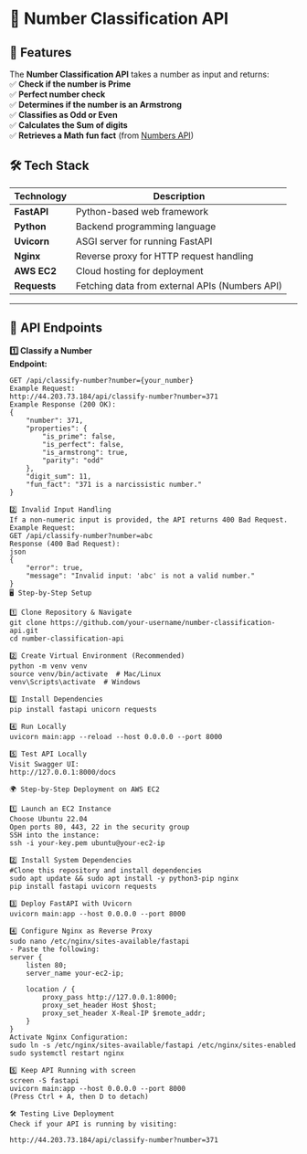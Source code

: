 # 🚀 Number Classification API

## 📖 Features  
The **Number Classification API** takes a number as input and returns:  
✅ **Check if the number is Prime**  
✅ **Perfect number check**  
✅ **Determines if the number is an Armstrong**  
✅ **Classifies as Odd or Even**  
✅ **Calculates the Sum of digits**  
✅ **Retrieves a Math fun fact** (from [Numbers API](http://numbersapi.com))  


## 🛠️ Tech Stack  

| Technology   | Description                                      |
|-------------|--------------------------------------------------|
| **FastAPI**  | Python-based web framework                      |
| **Python**   | Backend programming language                    |
| **Uvicorn**  | ASGI server for running FastAPI                 |
| **Nginx**    | Reverse proxy for HTTP request handling              |
| **AWS EC2**  | Cloud hosting for deployment                    |
| **Requests** | Fetching data from external APIs (Numbers API)  |

---

## 📌 API Endpoints  

 **1️⃣ Classify a Number**  
**Endpoint:**  
```http
GET /api/classify-number?number={your_number}
Example Request:
http://44.203.73.184/api/classify-number?number=371
Example Response (200 OK):
{
    "number": 371,
    "properties": {
        "is_prime": false,
        "is_perfect": false,
        "is_armstrong": true,
        "parity": "odd"
    },
    "digit_sum": 11,
    "fun_fact": "371 is a narcissistic number."
}

2️⃣ Invalid Input Handling
If a non-numeric input is provided, the API returns 400 Bad Request.
Example Request:
GET /api/classify-number?number=abc
Response (400 Bad Request):
json
{
    "error": true,
    "message": "Invalid input: 'abc' is not a valid number."
}
🖥️ Step-by-Step Setup

1️⃣ Clone Repository & Navigate
git clone https://github.com/your-username/number-classification-api.git
cd number-classification-api

2️⃣ Create Virtual Environment (Recommended)
python -m venv venv
source venv/bin/activate  # Mac/Linux
venv\Scripts\activate  # Windows

3️⃣ Install Dependencies
pip install fastapi unicorn requests

4️⃣ Run Locally
uvicorn main:app --reload --host 0.0.0.0 --port 8000

5️⃣ Test API Locally
Visit Swagger UI:
http://127.0.0.1:8000/docs

🌍 Step-by-Step Deployment on AWS EC2

1️⃣ Launch an EC2 Instance
Choose Ubuntu 22.04
Open ports 80, 443, 22 in the security group
SSH into the instance:
ssh -i your-key.pem ubuntu@your-ec2-ip

2️⃣ Install System Dependencies
#Clone this repository and install dependencies
sudo apt update && sudo apt install -y python3-pip nginx
pip install fastapi uvicorn requests

3️⃣ Deploy FastAPI with Uvicorn
uvicorn main:app --host 0.0.0.0 --port 8000

4️⃣ Configure Nginx as Reverse Proxy
sudo nano /etc/nginx/sites-available/fastapi
- Paste the following:
server {
    listen 80;
    server_name your-ec2-ip;

    location / {
        proxy_pass http://127.0.0.1:8000;
        proxy_set_header Host $host;
        proxy_set_header X-Real-IP $remote_addr;
    }
}
Activate Nginx Configuration:
sudo ln -s /etc/nginx/sites-available/fastapi /etc/nginx/sites-enabled
sudo systemctl restart nginx

5️⃣ Keep API Running with screen
screen -S fastapi
uvicorn main:app --host 0.0.0.0 --port 8000
(Press Ctrl + A, then D to detach)

🛠️ Testing Live Deployment
Check if your API is running by visiting:

http://44.203.73.184/api/classify-number?number=371
